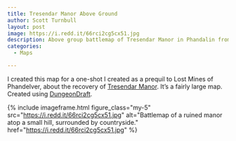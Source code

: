 ```yaml
---
title: Tresendar Manor Above Ground
author: Scott Turnbull
layout: post
image: https://i.redd.it/66rci2cg5cx51.jpg
description: Above group battlemap of Tresendar Manor in Phandalin from 5th edition Lost Mines of Phandever or Dragon of Icespire Peak.
categories:
  - Maps

---
```

I created this map for a one-shot I created as a prequil to Lost Mines of Phandelver, about the recovery of <a href="https://forgottenrealms.fandom.com/wiki/Tresendar_Mano" target="_blank" rel="noreferrer noopener">Tresendar Manor</a>. It&#8217;s a fairly large map. Created using <a rel="noreferrer noopener" href="https://dungeondraft.net/" target="_blank">DungeonDraft</a>.

{% include imageframe.html
  figure_class="my-5"
  src="https://i.redd.it/66rci2cg5cx51.jpg"
  alt="Battlemap of a ruined manor atop a small hill, surrounded by countryside."
  href="https://i.redd.it/66rci2cg5cx51.jpg"
%}